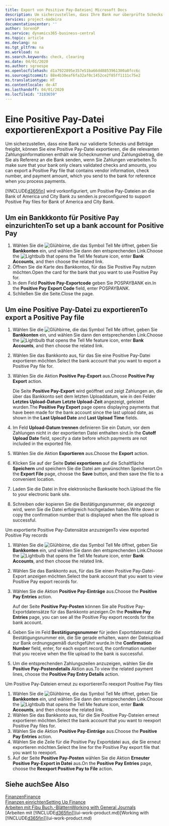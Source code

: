 ```yaml
---
title: Export von Positive Pay-Dateien| Microsoft Docs
description: Um sicherzustellen, dass Ihre Bank nur überprüfte Schecks und Beträge freigibt, können Sie ihr eine Positive Pay Datei senden, die die Daten für Kreditoren, Schecks und Zahlungsinformationen enthält.
services: project-madeira
documentationcenter: ''
author: SorenGP
ms.service: dynamics365-business-central
ms.topic: article
ms.devlang: na
ms.tgt_pltfrm: na
ms.workload: na
ms.search.keywords: check, clearing
ms.date: 04/01/2020
ms.author: sgroespe
ms.openlocfilehash: d1a7922895e357e51ba66dd8853961300a8fcc6c
ms.sourcegitcommit: 88e4b30eaf6fa32af0c1452ce2f85ff1111c75e2
ms.translationtype: HT
ms.contentlocale: de-AT
ms.lasthandoff: 04/01/2020
ms.locfileid: "3183659"
---
```

# <a name="export-a-positive-pay-file"></a><span data-ttu-id="62097-103">Eine Positive Pay-Datei exportieren</span><span class="sxs-lookup"><span data-stu-id="62097-103">Export a Positive Pay File</span></span>
<span data-ttu-id="62097-104">Um sicherzustellen, dass eine Bank nur validierte Schecks und Beträge freigibt, können Sie eine Positive Pay-Datei exportieren, die die relevanten Zahlungsinformationen enthält wie Schecknummer und Zahlungsbetrag, die Sie als Referenz an die Bank senden, wenn Sie Zahlungen verarbeiten.</span><span class="sxs-lookup"><span data-stu-id="62097-104">To make sure that your bank only clears validated checks and amounts, you can export a Positive Pay file that contains vendor information, check number, and payment amount, which you send to the bank for reference when you process payments.</span></span>

[!INCLUDE[d365fin](includes/d365fin_md.md)] <span data-ttu-id="62097-105">wird vorkonfiguriert, um Positive Pay-Dateien an die Bank of America und City Bank zu senden.</span><span class="sxs-lookup"><span data-stu-id="62097-105">is preconfigured to support Positive Pay files for Bank of America and City Bank.</span></span>

## <a name="to-set-up-a-bank-account-for-positive-pay"></a><span data-ttu-id="62097-106">Um ein Bankkkonto für Positive Pay einzurichten</span><span class="sxs-lookup"><span data-stu-id="62097-106">To set up a bank account for Positive Pay</span></span>
1. <span data-ttu-id="62097-107">Wählen Sie die ![Glühbirne, die das Symbol Tell Me](media/ui-search/search_small.png "Tell Me-Funktion") öffnet, geben Sie **Bankkonten** ein, und wählen Sie dann den entsprechenden Link.</span><span class="sxs-lookup"><span data-stu-id="62097-107">Choose the ![Lightbulb that opens the Tell Me feature](media/ui-search/search_small.png "Tell me what you want to do") icon, enter **Bank Accounts**, and then choose the related link.</span></span>
2. <span data-ttu-id="62097-108">Öffnen Sie die Karte des Bankkontos, für das Sie Positive Pay nutzen möchten.</span><span class="sxs-lookup"><span data-stu-id="62097-108">Open the card for the bank that you want to use Positive Pay for.</span></span>
3. <span data-ttu-id="62097-109">In dem Feld **Positive Pay-Exportcode** geben Sie POSPAYBANK ein.</span><span class="sxs-lookup"><span data-stu-id="62097-109">In the **Positive Pay Export Code** field, enter POSPAYBANK.</span></span>
4. <span data-ttu-id="62097-110">Schließen Sie die Seite.</span><span class="sxs-lookup"><span data-stu-id="62097-110">Close the page.</span></span>

## <a name="to-export-a-positive-pay-file"></a><span data-ttu-id="62097-111">Um eine Positive Pay-Datei zu exportieren</span><span class="sxs-lookup"><span data-stu-id="62097-111">To export a Positive Pay file</span></span>
1. <span data-ttu-id="62097-112">Wählen Sie die ![Glühbirne, die das Symbol Tell Me](media/ui-search/search_small.png "Tell Me-Funktion") öffnet, geben Sie **Bankkonten** ein, und wählen Sie dann den entsprechenden Link.</span><span class="sxs-lookup"><span data-stu-id="62097-112">Choose the ![Lightbulb that opens the Tell Me feature](media/ui-search/search_small.png "Tell me what you want to do") icon, enter **Bank Accounts**, and then choose the related link.</span></span>
2. <span data-ttu-id="62097-113">Wählen Sie das Bankkonto aus, für das Sie eine Positive Pay-Datei exportieren möchten.</span><span class="sxs-lookup"><span data-stu-id="62097-113">Select the bank account that you want to export a Positive Pay file for.</span></span>
3. <span data-ttu-id="62097-114">Wählen Sie die Aktion **Positive Pay-Export** aus.</span><span class="sxs-lookup"><span data-stu-id="62097-114">Choose **Positive Pay Export** action.</span></span>

    <span data-ttu-id="62097-115">Die Seite **Positive Pay-Export** wird geöffnet und zeigt Zahlungen an, die über das Bankkonto seit dem letzten Uploaddatum, wie in den Felder **Letztes Upload-Datum** **Letzte Upload-Zeit** angezeigt, geleistet wurden.</span><span class="sxs-lookup"><span data-stu-id="62097-115">The **Positive Pay Export** page opens displaying payments that have been made for the bank account since the last upload date, as shown in the **Last Upload Date** and **Last Upload Time** fields.</span></span>
4. <span data-ttu-id="62097-116">Im Feld **Upload-Datum trennen** definieren Sie ein Datum, vor dem Zahlungen nicht in der exportierten Datei enthalten sind.</span><span class="sxs-lookup"><span data-stu-id="62097-116">In the **Cutoff Upload Date** field, specify a date before which payments are not included in the exported file.</span></span>
5. <span data-ttu-id="62097-117">Wählen Sie die Aktion **Exportieren** aus.</span><span class="sxs-lookup"><span data-stu-id="62097-117">Choose the **Export** action.</span></span>
6. <span data-ttu-id="62097-118">Klicken Sie auf der Seite **Datei exportieren** auf die Schaltfläche **Speichern** und speichern Sie die Datei am gewünschten Speicherort.</span><span class="sxs-lookup"><span data-stu-id="62097-118">On the **Export File** page, choose the **Save** button, and then save the file to a convenient location.</span></span>
7. <span data-ttu-id="62097-119">Laden Sie die Datei in Ihre elektronische Bankseite hoch.</span><span class="sxs-lookup"><span data-stu-id="62097-119">Upload the file to your electronic bank site.</span></span>
8. <span data-ttu-id="62097-120">Schreiben oder kopieren Sie die Bestätigungsnummer, die angezeigt wird, wenn Sie die Datei erfolgreich hochgeladen haben.</span><span class="sxs-lookup"><span data-stu-id="62097-120">Write down or copy the confirmation number that is displayed when the file upload is successful.</span></span>

<span data-ttu-id="62097-121">Um exportierte Positive Pay-Datensätze anzuzeigen</span><span class="sxs-lookup"><span data-stu-id="62097-121">To view exported Positive Pay records</span></span>

1. <span data-ttu-id="62097-122">Wählen Sie die ![Glühbirne, die das Symbol Tell Me](media/ui-search/search_small.png "Tell Me-Funktion") öffnet, geben Sie **Bankkonten** ein, und wählen Sie dann den entsprechenden Link.</span><span class="sxs-lookup"><span data-stu-id="62097-122">Choose the ![Lightbulb that opens the Tell Me feature](media/ui-search/search_small.png "Tell me what you want to do") icon, enter **Bank Accounts**, and then choose the related link.</span></span>
2. <span data-ttu-id="62097-123">Wählen Sie das Bankkonto aus, für das Sie einen Positive Pay-Datei-Export anzeigen möchten.</span><span class="sxs-lookup"><span data-stu-id="62097-123">Select the bank account that you want to view Positive Pay export records for.</span></span>
3. <span data-ttu-id="62097-124">Wählen Sie die Aktion **Positive Pay-Einträge** aus.</span><span class="sxs-lookup"><span data-stu-id="62097-124">Choose the **Positive Pay Entries** action.</span></span>

    <span data-ttu-id="62097-125">Auf der Seite **Positive Pay-Posten** können Sie alle Positive Pay-Exportdatensätze für das Bankkonto anzeigen.</span><span class="sxs-lookup"><span data-stu-id="62097-125">On the **Positive Pay Entries** page, you can see all the Positive Pay export records for the bank account.</span></span>
4. <span data-ttu-id="62097-126">Geben Sie im Feld **Bestätigungsnummer** für jeden Exportdatensatz die Bestätigungsnummer ein, die Sie gerade erhalten, wann der Dateiupload zur Bank ordnungsgemäß durchgeführt wurde.</span><span class="sxs-lookup"><span data-stu-id="62097-126">In the **Confirmation Number** field, enter, for each export record, the confirmation number that you receive when the file upload to the bank is successful.</span></span>
5. <span data-ttu-id="62097-127">Um die entsprechenden Zahlungszeilen anzuzeigen, wählen Sie die **Positive Pay-Postendetails** Aktion aus.</span><span class="sxs-lookup"><span data-stu-id="62097-127">To view the related payment lines, choose the **Positive Pay Entry Details** action.</span></span>

<span data-ttu-id="62097-128">Um Positive Pay-Dateien erneut zu exportieren</span><span class="sxs-lookup"><span data-stu-id="62097-128">To reexport Positive Pay files</span></span>

1. <span data-ttu-id="62097-129">Wählen Sie die ![Glühbirne, die das Symbol Tell Me](media/ui-search/search_small.png "Tell Me-Funktion") öffnet, geben Sie **Bankkonten** ein, und wählen Sie dann den entsprechenden Link.</span><span class="sxs-lookup"><span data-stu-id="62097-129">Choose the ![Lightbulb that opens the Tell Me feature](media/ui-search/search_small.png "Tell me what you want to do") icon, enter **Bank Accounts**, and then choose the related link.</span></span>
2. <span data-ttu-id="62097-130">Wählen Sie das Bankkonto aus, für die Sie Positive Pay-Dateien erneut exportieren möchten.</span><span class="sxs-lookup"><span data-stu-id="62097-130">Select the bank account that you want to reexport Positive Pay files for.</span></span>
3. <span data-ttu-id="62097-131">Wählen Sie die Aktion **Positive Pay-Einträge** aus.</span><span class="sxs-lookup"><span data-stu-id="62097-131">Choose the **Positive Pay Entries** action.</span></span>
4. <span data-ttu-id="62097-132">Wählen Sie die Zeile für die Positive Pay Exportdatei aus, die Sie erneut  exportieren möchten.</span><span class="sxs-lookup"><span data-stu-id="62097-132">Select the line for the Positive Pay export file that you want to reexport.</span></span>
5. <span data-ttu-id="62097-133">Auf der Seite **Positive Pay-Posten** wählen Sie die Aktion **Erneuter Positive Pay-Export in Datei** aus.</span><span class="sxs-lookup"><span data-stu-id="62097-133">On the **Positive Pay Entries** page, choose the **Reexport Positive Pay to File** action.</span></span>

## <a name="see-also"></a><span data-ttu-id="62097-134">Siehe auch</span><span class="sxs-lookup"><span data-stu-id="62097-134">See Also</span></span>
[<span data-ttu-id="62097-135">Finanzen</span><span class="sxs-lookup"><span data-stu-id="62097-135">Finance</span></span>](finance.md)  
[<span data-ttu-id="62097-136">Finanzen einrichten</span><span class="sxs-lookup"><span data-stu-id="62097-136">Setting Up Finance</span></span>](finance-setup-finance.md)  
[<span data-ttu-id="62097-137">Arbeiten mit Fibu Buch.-Blättern</span><span class="sxs-lookup"><span data-stu-id="62097-137">Working with General Journals</span></span>](ui-work-general-journals.md)  
<span data-ttu-id="62097-138">[Arbeiten mit [!INCLUDE[d365fin](includes/d365fin_md.md)]](ui-work-product.md)</span><span class="sxs-lookup"><span data-stu-id="62097-138">[Working with [!INCLUDE[d365fin](includes/d365fin_md.md)]](ui-work-product.md)</span></span>
